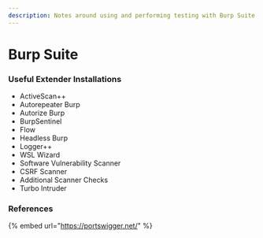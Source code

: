 ```yaml
---
description: Notes around using and performing testing with Burp Suite
---
```


# Burp Suite

### Useful Extender Installations

* ActiveScan++
* Autorepeater Burp
* Autorize Burp
* BurpSentinel
* Flow
* Headless Burp
* Logger++
* WSL Wizard
* Software Vulnerability Scanner
* CSRF Scanner
* Additional Scanner Checks
* Turbo Intruder

### References

{% embed url="https://portswigger.net/" %}
